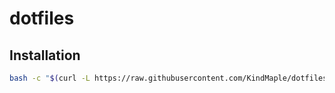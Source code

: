 # dotfiles

## Installation

```bash
bash -c "$(curl -L https://raw.githubusercontent.com/KindMaple/dotfiles/main/bin/install.sh)" -s init
```
